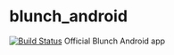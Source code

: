 # blunch_android
[![Build Status](https://travis-ci.org/BlunchDev/blunch_android.svg?branch=master)](https://travis-ci.org/BlunchDev/blunch_android)
Official Blunch Android app 
